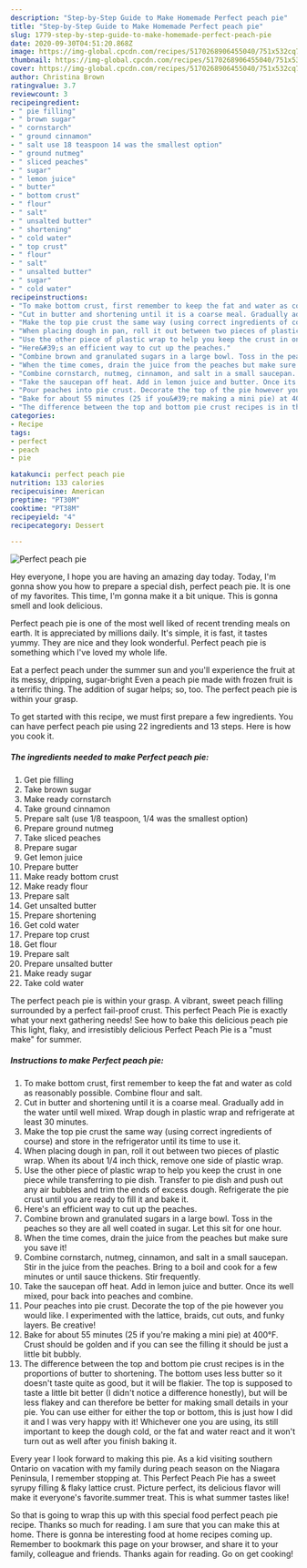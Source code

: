 ```yaml
---
description: "Step-by-Step Guide to Make Homemade Perfect peach pie"
title: "Step-by-Step Guide to Make Homemade Perfect peach pie"
slug: 1779-step-by-step-guide-to-make-homemade-perfect-peach-pie
date: 2020-09-30T04:51:20.868Z
image: https://img-global.cpcdn.com/recipes/5170268906455040/751x532cq70/perfect-peach-pie-recipe-main-photo.jpg
thumbnail: https://img-global.cpcdn.com/recipes/5170268906455040/751x532cq70/perfect-peach-pie-recipe-main-photo.jpg
cover: https://img-global.cpcdn.com/recipes/5170268906455040/751x532cq70/perfect-peach-pie-recipe-main-photo.jpg
author: Christina Brown
ratingvalue: 3.7
reviewcount: 3
recipeingredient:
- " pie filling"
- " brown sugar"
- " cornstarch"
- " ground cinnamon"
- " salt use 18 teaspoon 14 was the smallest option"
- " ground nutmeg"
- " sliced peaches"
- " sugar"
- " lemon juice"
- " butter"
- " bottom crust"
- " flour"
- " salt"
- " unsalted butter"
- " shortening"
- " cold water"
- " top crust"
- " flour"
- " salt"
- " unsalted butter"
- " sugar"
- " cold water"
recipeinstructions:
- "To make bottom crust, first remember to keep the fat and water as cold as reasonably possible. Combine flour and salt."
- "Cut in butter and shortening until it is a coarse meal. Gradually add in the water until well mixed. Wrap dough in plastic wrap and refrigerate at least 30 minutes."
- "Make the top pie crust the same way (using correct ingredients of course) and store in the refrigerator until its time to use it."
- "When placing dough in pan, roll it out between two pieces of plastic wrap. When its about 1/4 inch thick, remove one side of plastic wrap."
- "Use the other piece of plastic wrap to help you keep the crust in one piece while transferring to pie dish. Transfer to pie dish and push out any air bubbles and trim the ends of excess dough. Refrigerate the pie crust until you are ready to fill it and bake it."
- "Here&#39;s an efficient way to cut up the peaches."
- "Combine brown and granulated sugars in a large bowl. Toss in the peaches so they are all well coated in sugar. Let this sit for one hour."
- "When the time comes, drain the juice from the peaches but make sure you save it!"
- "Combine cornstarch, nutmeg, cinnamon, and salt in a small saucepan. Stir in the juice from the peaches. Bring to a boil and cook for a few minutes or until sauce thickens. Stir frequently."
- "Take the saucepan off heat. Add in lemon juice and butter. Once its well mixed, pour back into peaches and combine."
- "Pour peaches into pie crust. Decorate the top of the pie however you would like. I experimented with the lattice, braids, cut outs, and funky layers. Be creative!"
- "Bake for about 55 minutes (25 if you&#39;re making a mini pie) at 400°F. Crust should be golden and if you can see the filling it should be just a little bit bubbly."
- "The difference between the top and bottom pie crust recipes is in the proportions of butter to shortening. The bottom uses less butter so it doesn&#39;t taste quite as good, but it will be flakier. The top is supposed to taste a little bit better (I didn&#39;t notice a difference honestly), but will be less flakey and can therefore be better for making small details in your pie. You can use either for either the top or bottom, this is just how I did it and I was very happy with it! Whichever one you are using, its still important to keep the dough cold, or the fat and water react and it won&#39;t turn out as well after you finish baking it."
categories:
- Recipe
tags:
- perfect
- peach
- pie

katakunci: perfect peach pie 
nutrition: 133 calories
recipecuisine: American
preptime: "PT30M"
cooktime: "PT38M"
recipeyield: "4"
recipecategory: Dessert

---
```



![Perfect peach pie](https://img-global.cpcdn.com/recipes/5170268906455040/751x532cq70/perfect-peach-pie-recipe-main-photo.jpg)

Hey everyone, I hope you are having an amazing day today. Today, I'm gonna show you how to prepare a special dish, perfect peach pie. It is one of my favorites. This time, I'm gonna make it a bit unique. This is gonna smell and look delicious.

Perfect peach pie is one of the most well liked of recent trending meals on earth. It is appreciated by millions daily. It's simple, it is fast, it tastes yummy. They are nice and they look wonderful. Perfect peach pie is something which I've loved my whole life.

Eat a perfect peach under the summer sun and you&#39;ll experience the fruit at its messy, dripping, sugar-bright Even a peach pie made with frozen fruit is a terrific thing. The addition of sugar helps; so, too. The perfect peach pie is within your grasp.


To get started with this recipe, we must first prepare a few ingredients. You can have perfect peach pie using 22 ingredients and 13 steps. Here is how you cook it.

<!--inarticleads1-->

##### The ingredients needed to make Perfect peach pie:

1. Get  pie filling
1. Take  brown sugar
1. Make ready  cornstarch
1. Take  ground cinnamon
1. Prepare  salt (use 1/8 teaspoon, 1/4 was the smallest option)
1. Prepare  ground nutmeg
1. Take  sliced peaches
1. Prepare  sugar
1. Get  lemon juice
1. Prepare  butter
1. Make ready  bottom crust
1. Make ready  flour
1. Prepare  salt
1. Get  unsalted butter
1. Prepare  shortening
1. Get  cold water
1. Prepare  top crust
1. Get  flour
1. Prepare  salt
1. Prepare  unsalted butter
1. Make ready  sugar
1. Take  cold water


The perfect peach pie is within your grasp. A vibrant, sweet peach filling surrounded by a perfect fail-proof crust. This perfect Peach Pie is exactly what your next gathering needs! See how to bake this delicious peach pie This light, flaky, and irresistibly delicious Perfect Peach Pie is a &#34;must make&#34; for summer. 

<!--inarticleads2-->

##### Instructions to make Perfect peach pie:

1. To make bottom crust, first remember to keep the fat and water as cold as reasonably possible. Combine flour and salt.
1. Cut in butter and shortening until it is a coarse meal. Gradually add in the water until well mixed. Wrap dough in plastic wrap and refrigerate at least 30 minutes.
1. Make the top pie crust the same way (using correct ingredients of course) and store in the refrigerator until its time to use it.
1. When placing dough in pan, roll it out between two pieces of plastic wrap. When its about 1/4 inch thick, remove one side of plastic wrap.
1. Use the other piece of plastic wrap to help you keep the crust in one piece while transferring to pie dish. Transfer to pie dish and push out any air bubbles and trim the ends of excess dough. Refrigerate the pie crust until you are ready to fill it and bake it.
1. Here&#39;s an efficient way to cut up the peaches.
1. Combine brown and granulated sugars in a large bowl. Toss in the peaches so they are all well coated in sugar. Let this sit for one hour.
1. When the time comes, drain the juice from the peaches but make sure you save it!
1. Combine cornstarch, nutmeg, cinnamon, and salt in a small saucepan. Stir in the juice from the peaches. Bring to a boil and cook for a few minutes or until sauce thickens. Stir frequently.
1. Take the saucepan off heat. Add in lemon juice and butter. Once its well mixed, pour back into peaches and combine.
1. Pour peaches into pie crust. Decorate the top of the pie however you would like. I experimented with the lattice, braids, cut outs, and funky layers. Be creative!
1. Bake for about 55 minutes (25 if you&#39;re making a mini pie) at 400°F. Crust should be golden and if you can see the filling it should be just a little bit bubbly.
1. The difference between the top and bottom pie crust recipes is in the proportions of butter to shortening. The bottom uses less butter so it doesn&#39;t taste quite as good, but it will be flakier. The top is supposed to taste a little bit better (I didn&#39;t notice a difference honestly), but will be less flakey and can therefore be better for making small details in your pie. You can use either for either the top or bottom, this is just how I did it and I was very happy with it! Whichever one you are using, its still important to keep the dough cold, or the fat and water react and it won&#39;t turn out as well after you finish baking it.


Every year I look forward to making this pie. As a kid visiting southern Ontario on vacation with my family during peach season on the Niagara Peninsula, I remember stopping at. This Perfect Peach Pie has a sweet syrupy filling &amp; flaky lattice crust. Picture perfect, its delicious flavor will make it everyone&#39;s favorite.summer treat. This is what summer tastes like! 

So that is going to wrap this up with this special food perfect peach pie recipe. Thanks so much for reading. I am sure that you can make this at home. There is gonna be interesting food at home recipes coming up. Remember to bookmark this page on your browser, and share it to your family, colleague and friends. Thanks again for reading. Go on get cooking!
